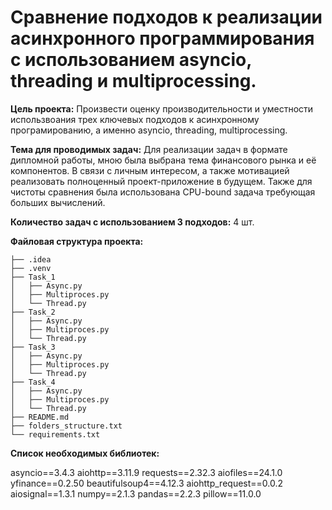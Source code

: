 # Сравнение подходов к реализации асинхронного программирования с использованием asyncio, threading и multiprocessing.


**Цель проекта:** 
Произвести оценку производительности и уместности использвоания трех ключевых подходов 
к асинхронному програмированию, а именно asyncio, threading, multiprocessing.

**Тема для проводимых задач:** Для реализации задач в формате дипломной работы,
мною была выбрана тема финансового рынка и её компонентов. В связи с личным интересом, а
также мотивацией реализовать полноценный проект-приложение в будущем. Также для чистоты сравнения
была использована CPU-bound задача требующая больших вычислений. 

**Количество задач с использованием 3 подходов:** 4 шт.

**Файловая структура проекта:**


```pythonProject
├── .idea
├── .venv
├── Task_1
│   ├── Async.py
│   ├── Multiproces.py
│   └── Thread.py
├── Task_2
│   ├── Async.py
│   ├── Multiproces.py
│   └── Thread.py
├── Task_3
│   ├── Async.py
│   ├── Multiproces.py
│   └── Thread.py
├── Task_4
│   ├── Async.py
│   ├── Multiproces.py
│   └── Thread.py
├── README.md
├── folders_structure.txt
└── requirements.txt
```
**Список необходимых библиотек:**

asyncio==3.4.3
aiohttp==3.11.9
requests==2.32.3
aiofiles==24.1.0
yfinance==0.2.50
beautifulsoup4==4.12.3
aiohttp_request==0.0.2
aiosignal==1.3.1
numpy==2.1.3
pandas==2.2.3
pillow==11.0.0

